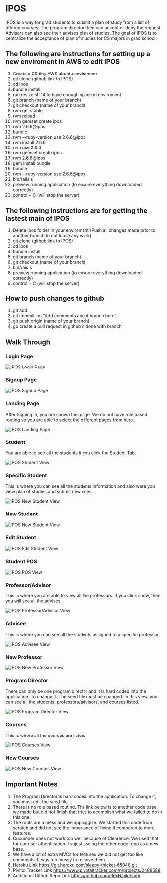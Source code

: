# IPOS

IPOS is a way for grad students to submit a plan of study from a list of offered courses. The program director then can accept or deny the request.
Advisors can also see their advises plan of studies. The goal of IPOS is to centralize the acceptance of plan of studies for CS majors in grad school.

## The following are instructions for setting up a new enviroment in AWS to edit IPOS

1. Create a C9 tiny AWS ubuntu enviroment
2. git clone (github link to IPOS)
3. cd ipos
4. bundle install
5. run resize.sh 14 to have enough space in enviroment
5. git branch (name of your branch)
6. git checkout (name of your branch)
7. rvm get stable
2. rvm reload
3. rvm gemset create ipos
4. rvm 2.6.6@ipos
5. bundle
6. rvm --ruby-version use 2.6.6@ipos
7. rvm install 2.6.6
8. rvm use 2.6.6
9. rvm gemset create ipos
10. rvm 2.6.6@ipos
11. gem install bundle
12. bundle
13. rvm --ruby-version use 2.6.6@ipos
14. bin/rails s
15. preview running application (to ensure everything downloaded correctly)
16. control + C (will stop the server)

## The following instructions are for getting the lastest main of IPOS

1. Delete ipos folder in your enviroment (Push all changes made prior to another branch to not loose any work)
2. git clone (github link to IPOS)
3. cd ipos
4. bundle install
5. git branch (name of your branch)
6. git checkout (name of your branch)
7. bin/rais s
8. preview running application (to ensure everything downloaded correctly)
9. control + C (will stop the server)

## How to push changes to github

1. git add .
2. git commit -m "Add comments about branch here"
3. git push origin (name of your branch)
4. go create a pull request in github if done with branch



## Walk Through

### Login Page

![IPOS Login Page](/images/iposLogin.jpg?raw=true)

### Signup Page

![IPOS Signup Page](/images/iposSignup.jpg?raw=true)

### Landing Page

After Signing in, you are shown this page. We do not have role based routing so you are able to select the different pages
from here.

![IPOS Landing Page](/images/iposLandingPage.jpg?raw=true)

### Student

You are able to see all the students if you click the Student Tab.

![IPOS Student View](/images/iposStudentsView.jpg?raw=true)

### Specific Student

This is where you can see all the students information and also were you view plan of studies and submit new ones.

![IPOS New Student View](/images/iposStudentPOS.jpg?raw=true)

### New Student

![IPOS New Student View](/images/iposStudentNew.jpg?raw=true)

### Edit Student

![IPOS Edit Student View](/images/iposStudentEdit.jpg?raw=true)

### Student POS

![IPOS POS View](/images/iposStudentPosView.jpg?raw=true)

### Professor/Advisor

This is where you are able to view all the professors. If you click show, then you will see all the advises.

![IPOS Professor/Advisor View](/images/iposProfessorView.jpg?raw=true)

### Advisee

This is where you can see all the students assigned to a specific professor.

![IPOS Advisee View](/images/iposProfessorAdvisee.jpg?raw=true)

### New Professor

![IPOS New Professor View](/images/iposProfessorNew.jpg?raw=true)

### Program Director

There can only be one program director and it is hard coded into the application. To change it. The seed file must
be changed. In this view, you can see all the students, professors/advisors, and courses listed.

![IPOS Program Director View](/images/iposProgramDirector.jpg?raw=true)

### Courses

This is where all the courses are listed.

![IPOS Courses View](/images/iposCourses.jpg?raw=true)

### New Courses

![IPOS New Courses View](/images/iposCoursesNew.jpg?raw=true)



## Important Notes

1. The Program Director is hard coded into the application. To change it, you must edit the seed file.
2. There is no role based routing. The link below is to another code base we made but did not finish that tries to acomplish what we failed to do in this one.
3. The routs are a mess and we apploggize. We started this code from scratch and did not see the importance of fixing it compared to more features.
4. Cucumber does not work too well because of Clearence. We used that for our user athentication. I sujest useing the other code repo as a new base.
5. We have a lot of extra MVCs for features we did not get too like comments. It was too messy to remove them.
6. Heroku Link https://git.heroku.com/sleepy-thicket-65048.git
7. Pivitol Tracker Link https://www.pivotaltracker.com/n/projects/2488588
8. Additional Github Repo Link https://github.com/RexNihilo/sopi